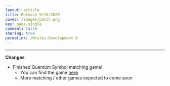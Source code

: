 ```yaml
---
layout: article
title: Release 9/19/2020
cover: /images/patch.png
key: page-single
comment: false
sharing: true
permalink: /Wrelks-Development-8
---
```

   
---
   
**Changes**

- Finished Quantum Symbol matching game!
    - You can find the game [here](https://wrelks.com/match)
    - More matching / other games expected to come soon

